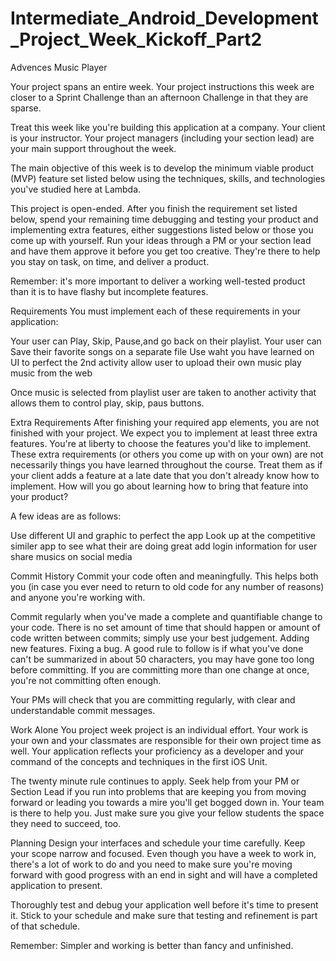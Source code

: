 # Intermediate_Android_Development_Project_Week_Kickoff_Part2
Advences Music Player

Your project spans an entire week. Your project instructions this week are closer to a Sprint Challenge than an afternoon Challenge in that they are sparse.

Treat this week like you're building this application at a company. Your client is your instructor. Your project managers (including your section lead) are your main support throughout the week.

The main objective of this week is to develop the minimum viable product (MVP) feature set listed below using the techniques, skills, and technologies you've studied here at Lambda.

This project is open-ended. After you finish the requirement set listed below, spend your remaining time debugging and testing your product and implementing extra features, either suggestions listed below or those you come up with yourself. Run your ideas through a PM or your section lead and have them approve it before you get too creative. They're there to help you stay on task, on time, and deliver a product.

Remember: it's more important to deliver a working well-tested product than it is to have flashy but incomplete features.

Requirements
You must implement each of these requirements in your application:

Your user can Play, Skip, Pause,and go back on their playlist.
Your user can Save their favorite songs on a separate file
Use waht you have learned on UI to perfect the 2nd activity
allow user to upload their own music
play music from the web

Once music is selected from playlist user are taken to another activity that allows them to control play, skip, paus buttons.

Extra Requirements
After finishing your required app elements, you are not finished with your project. We expect you to implement at least three extra features. You're at liberty to choose the features you'd like to implement.
These extra requirements (or others you come up with on your own) are not necessarily things you have learned throughout the course. Treat them as if your client adds a feature at a late date that you don't already know how to implement. How will you go about learning how to bring that feature into your product?

A few ideas are as follows:

Use different UI and graphic to perfect the app
Look up at the competitive similer app to see what their are doing great
add login information for user
share musics on social media


Commit History
Commit your code often and meaningfully. This helps both you (in case you ever need to return to old code for any number of reasons) and anyone you're working with.

Commit regularly when you've made a complete and quantifiable change to your code. There is no set amount of time that should happen or amount of code written between commits; simply use your best judgement. Adding new features. Fixing a bug. A good rule to follow is if what you've done can't be summarized in about 50 characters, you may have gone too long before committing. If you are committing more than one change at once, you're not committing often enough.

Your PMs will check that you are committing regularly, with clear and understandable commit messages.

Work Alone
You project week project is an individual effort. Your work is your own and your classmates are responsible for their own project time as well. Your application reflects your proficiency as a developer and your command of the concepts and techniques in the first iOS Unit.

The twenty minute rule continues to apply. Seek help from your PM or Section Lead if you run into problems that are keeping you from moving forward or leading you towards a mire you'll get bogged down in. Your team is there to help you. Just make sure you give your fellow students the space they need to succeed, too.

Planning
Design your interfaces and schedule your time carefully. Keep your scope narrow and focused. Even though you have a week to work in, there's a lot of work to do and you need to make sure you're moving forward with good progress with an end in sight and will have a completed application to present.

Thoroughly test and debug your application well before it's time to present it. Stick to your schedule and make sure that testing and refinement is part of that schedule.

Remember: Simpler and working is better than fancy and unfinished.
